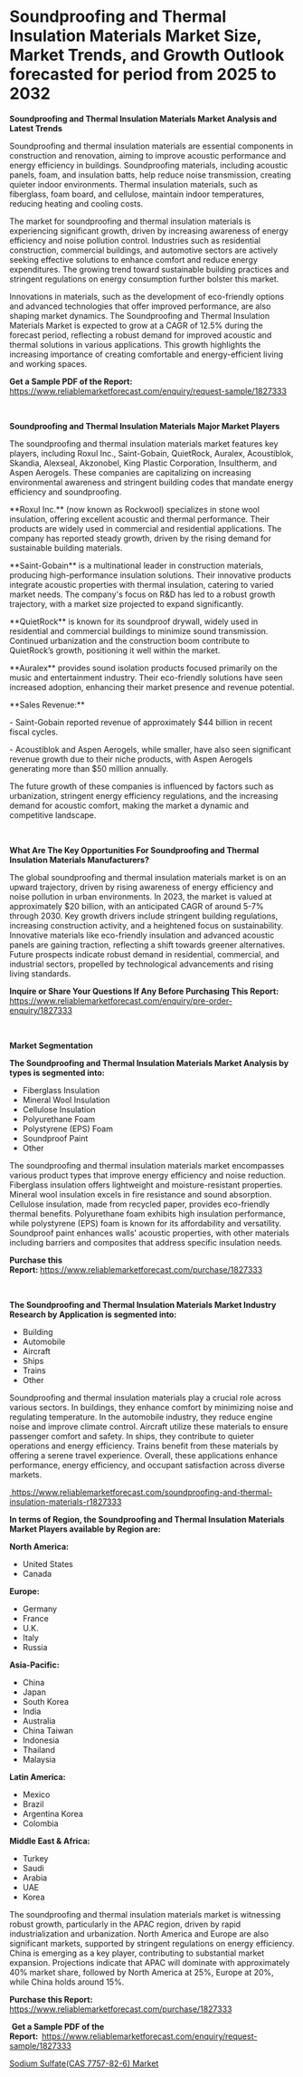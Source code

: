 <p><h1>Soundproofing and Thermal Insulation Materials Market Size, Market Trends, and Growth Outlook forecasted for period from 2025 to 2032</h1></p><p><strong>Soundproofing and Thermal Insulation Materials Market Analysis and Latest Trends</strong></p>
<p><p>Soundproofing and thermal insulation materials are essential components in construction and renovation, aiming to improve acoustic performance and energy efficiency in buildings. Soundproofing materials, including acoustic panels, foam, and insulation batts, help reduce noise transmission, creating quieter indoor environments. Thermal insulation materials, such as fiberglass, foam board, and cellulose, maintain indoor temperatures, reducing heating and cooling costs.</p><p>The market for soundproofing and thermal insulation materials is experiencing significant growth, driven by increasing awareness of energy efficiency and noise pollution control. Industries such as residential construction, commercial buildings, and automotive sectors are actively seeking effective solutions to enhance comfort and reduce energy expenditures. The growing trend toward sustainable building practices and stringent regulations on energy consumption further bolster this market.</p><p>Innovations in materials, such as the development of eco-friendly options and advanced technologies that offer improved performance, are also shaping market dynamics. The Soundproofing and Thermal Insulation Materials Market is expected to grow at a CAGR of 12.5% during the forecast period, reflecting a robust demand for improved acoustic and thermal solutions in various applications. This growth highlights the increasing importance of creating comfortable and energy-efficient living and working spaces.</p></p>
<p><strong>Get a Sample PDF of the Report:&nbsp;</strong> <a href="https://www.reliablemarketforecast.com/enquiry/request-sample/1827333?utm_campaign=1108&utm_medium=2&utm_source=Github&utm_content=ia&utm_term=03022025&utm_id=soundproofing-and-thermal-insulation-materials">https://www.reliablemarketforecast.com/enquiry/request-sample/1827333</a></p>
<p>&nbsp;</p>
<p><strong>Soundproofing and Thermal Insulation Materials Major Market Players</strong></p>
<p><p>The soundproofing and thermal insulation materials market features key players, including Roxul Inc., Saint-Gobain, QuietRock, Auralex, Acoustiblok, Skandia, Alexseal, Akzonobel, King Plastic Corporation, Insultherm, and Aspen Aerogels. These companies are capitalizing on increasing environmental awareness and stringent building codes that mandate energy efficiency and soundproofing.</p><p>**Roxul Inc.** (now known as Rockwool) specializes in stone wool insulation, offering excellent acoustic and thermal performance. Their products are widely used in commercial and residential applications. The company has reported steady growth, driven by the rising demand for sustainable building materials.</p><p>**Saint-Gobain** is a multinational leader in construction materials, producing high-performance insulation solutions. Their innovative products integrate acoustic properties with thermal insulation, catering to varied market needs. The company's focus on R&D has led to a robust growth trajectory, with a market size projected to expand significantly.</p><p>**QuietRock** is known for its soundproof drywall, widely used in residential and commercial buildings to minimize sound transmission. Continued urbanization and the construction boom contribute to QuietRock’s growth, positioning it well within the market.</p><p>**Auralex** provides sound isolation products focused primarily on the music and entertainment industry. Their eco-friendly solutions have seen increased adoption, enhancing their market presence and revenue potential.</p><p>**Sales Revenue:** </p><p>- Saint-Gobain reported revenue of approximately $44 billion in recent fiscal cycles.</p><p>- Acoustiblok and Aspen Aerogels, while smaller, have also seen significant revenue growth due to their niche products, with Aspen Aerogels generating more than $50 million annually.</p><p>The future growth of these companies is influenced by factors such as urbanization, stringent energy efficiency regulations, and the increasing demand for acoustic comfort, making the market a dynamic and competitive landscape.</p></p>
<p>&nbsp;</p>
<p><strong>What Are The Key Opportunities For Soundproofing and Thermal Insulation Materials Manufacturers?</strong></p>
<p><p>The global soundproofing and thermal insulation materials market is on an upward trajectory, driven by rising awareness of energy efficiency and noise pollution in urban environments. In 2023, the market is valued at approximately $20 billion, with an anticipated CAGR of around 5-7% through 2030. Key growth drivers include stringent building regulations, increasing construction activity, and a heightened focus on sustainability. Innovative materials like eco-friendly insulation and advanced acoustic panels are gaining traction, reflecting a shift towards greener alternatives. Future prospects indicate robust demand in residential, commercial, and industrial sectors, propelled by technological advancements and rising living standards.</p></p>
<p><strong>Inquire or Share Your Questions If Any Before Purchasing This Report:</strong> <a href="https://www.reliablemarketforecast.com/enquiry/pre-order-enquiry/1827333?utm_campaign=1108&utm_medium=2&utm_source=Github&utm_content=ia&utm_term=03022025&utm_id=soundproofing-and-thermal-insulation-materials">https://www.reliablemarketforecast.com/enquiry/pre-order-enquiry/1827333</a></p>
<p>&nbsp;</p>
<p><strong>Market Segmentation</strong></p>
<p><strong>The Soundproofing and Thermal Insulation Materials Market Analysis by types is segmented into:</strong></p>
<p><ul><li>Fiberglass Insulation</li><li>Mineral Wool Insulation</li><li>Cellulose Insulation</li><li>Polyurethane Foam</li><li>Polystyrene (EPS) Foam</li><li>Soundproof Paint</li><li>Other</li></ul></p>
<p><p>The soundproofing and thermal insulation materials market encompasses various product types that improve energy efficiency and noise reduction. Fiberglass insulation offers lightweight and moisture-resistant properties. Mineral wool insulation excels in fire resistance and sound absorption. Cellulose insulation, made from recycled paper, provides eco-friendly thermal benefits. Polyurethane foam exhibits high insulation performance, while polystyrene (EPS) foam is known for its affordability and versatility. Soundproof paint enhances walls' acoustic properties, with other materials including barriers and composites that address specific insulation needs.</p></p>
<p><strong>Purchase this Report:&nbsp;</strong><a href="https://www.reliablemarketforecast.com/purchase/1827333?utm_campaign=1108&utm_medium=2&utm_source=Github&utm_content=ia&utm_term=03022025&utm_id=soundproofing-and-thermal-insulation-materials">https://www.reliablemarketforecast.com/purchase/1827333</a></p>
<p>&nbsp;</p>
<p><strong>The Soundproofing and Thermal Insulation Materials Market Industry Research by Application is segmented into:</strong></p>
<p><ul><li>Building</li><li>Automobile</li><li>Aircraft</li><li>Ships</li><li>Trains</li><li>Other</li></ul></p>
<p><p>Soundproofing and thermal insulation materials play a crucial role across various sectors. In buildings, they enhance comfort by minimizing noise and regulating temperature. In the automobile industry, they reduce engine noise and improve climate control. Aircraft utilize these materials to ensure passenger comfort and safety. In ships, they contribute to quieter operations and energy efficiency. Trains benefit from these materials by offering a serene travel experience. Overall, these applications enhance performance, energy efficiency, and occupant satisfaction across diverse markets.</p></p>
<p><a href="https://www.reliablemarketforecast.com/soundproofing-and-thermal-insulation-materials-r1827333?utm_campaign=1108&utm_medium=2&utm_source=Github&utm_content=ia&utm_term=03022025&utm_id=soundproofing-and-thermal-insulation-materials">&nbsp;https://www.reliablemarketforecast.com/soundproofing-and-thermal-insulation-materials-r1827333</a></p>
<p><strong>In terms of Region, the Soundproofing and Thermal Insulation Materials Market Players available by Region are:</strong></p>
<p>
    <p> <strong> North America: </strong>
        <ul>
            <li>United States</li>
            <li>Canada</li>
        </ul>
        </p> 
    <p> <strong> Europe: </strong>
        <ul>
            <li>Germany</li>
            <li>France</li>
            <li>U.K.</li>
            <li>Italy</li>
            <li>Russia</li>
        </ul>
        </p> 
    <p> <strong> Asia-Pacific: </strong>
        <ul>
            <li>China</li>
            <li>Japan</li>
            <li>South Korea</li>
            <li>India</li>
            <li>Australia</li>
            <li>China Taiwan</li>
            <li>Indonesia</li>
            <li>Thailand</li>
            <li>Malaysia</li>
        </ul>
        </p> 
    <p> <strong> Latin America: </strong>
        <ul>
            <li>Mexico</li>
            <li>Brazil</li>
            <li>Argentina Korea</li>
            <li>Colombia</li>
        </ul>
        </p> 
    <p> <strong> Middle East & Africa: </strong>
        <ul>
            <li>Turkey</li>
            <li>Saudi</li>
            <li>Arabia</li>
            <li>UAE</li>
            <li>Korea</li>
        </ul>
    </p>
    </p>
<p><p>The soundproofing and thermal insulation materials market is witnessing robust growth, particularly in the APAC region, driven by rapid industrialization and urbanization. North America and Europe are also significant markets, supported by stringent regulations on energy efficiency. China is emerging as a key player, contributing to substantial market expansion. Projections indicate that APAC will dominate with approximately 40% market share, followed by North America at 25%, Europe at 20%, while China holds around 15%.</p></p>
<p><strong>Purchase this Report: </strong><a href="https://www.reliablemarketforecast.com/purchase/1827333?utm_campaign=1108&utm_medium=2&utm_source=Github&utm_content=ia&utm_term=03022025&utm_id=soundproofing-and-thermal-insulation-materials">https://www.reliablemarketforecast.com/purchase/1827333</a></p>
<p>&nbsp;<strong>Get a Sample PDF of the Report:&nbsp;&nbsp;</strong><a href="https://www.reliablemarketforecast.com/enquiry/request-sample/1827333?utm_campaign=1108&utm_medium=2&utm_source=Github&utm_content=ia&utm_term=03022025&utm_id=soundproofing-and-thermal-insulation-materials">https://www.reliablemarketforecast.com/enquiry/request-sample/1827333</a></p>
<p><strong></strong></p>
<p><p><a href="https://github.com/CliffMedina6/Market-Research-Report-List-7/blob/main/sodium-sulfatecas-7757-82-6-market.md?utm_campaign=1108&utm_medium=2&utm_source=Github&utm_content=ia&utm_term=03022025&utm_id=soundproofing-and-thermal-insulation-materials">Sodium Sulfate(CAS 7757-82-6) Market</a></p></p>